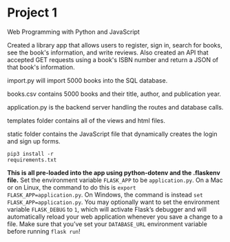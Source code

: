 # Project 1

Web Programming with Python and JavaScript

Created a library app that allows users to register, sign in, search for books, see the book's information, and write reviews.
Also created an API that accepted GET requests using a book's ISBN number and return a JSON of that book's information.

import.py will import 5000 books into the SQL database.

books.csv contains 5000 books and their title, author, and publication year.

application.py is the backend server handling the routes and database calls.

templates folder contains all of the views and html files.

static folder contains the JavaScript file that dynamically creates the login and sign up forms.

<code class="highlighter-rouge">pip3 install -r requirements.txt</code>

<strong>This is all pre-loaded into the app using python-dotenv and the .flaskenv file.</strong>
Set the environment variable <code class="highlighter-rouge">FLASK_APP</code> to be <code class="highlighter-rouge">application.py</code>. On a Mac or on Linux, the command to do this is <code class="highlighter-rouge">export FLASK_APP=application.py</code>. On
Windows, the command is instead <code class="highlighter-rouge">set FLASK_APP=application.py</code>. You may
optionally want to set the environment variable <code class="highlighter-rouge">FLASK_DEBUG</code> to <code class="highlighter-rouge">1</code>, which will activate Flask’s debugger and will automatically reload your web
application whenever you save a change to a file.
Make sure that you’ve set your <code class="highlighter-rouge">DATABASE_URL</code> environment variable before running
<code class="highlighter-rouge">flask run</code>!
